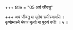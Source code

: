 +++
title = "05 अयं जीवतु"

+++
अयं जीवतु मा मृतेमं समीरयामसि ।  
कृणोम्यस्मै भेषजं मृत्यो मा पुरुषं वधीः ॥ ५ ॥